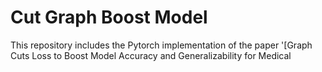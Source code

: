 # Cut Graph Boost Model

This repository includes the Pytorch implementation of the paper '[Graph Cuts Loss to Boost Model Accuracy and Generalizability for Medical